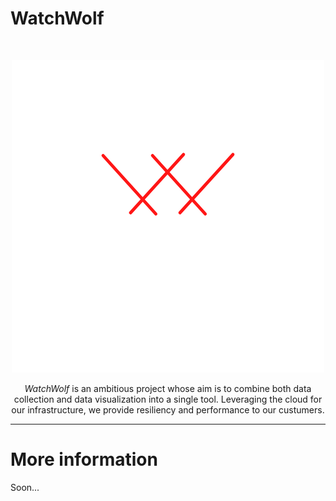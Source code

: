 # WatchWolf

</br>
<p align="center">
    <img src="assets/WATCHWOLF.png"/>
</p>
<p align="center"><i>WatchWolf</i> is an ambitious project whose aim is to combine both data collection and data visualization into a single tool. Leveraging the cloud for our infrastructure, we provide resiliency and performance to our custumers.</p>

---
# More information
Soon...
 